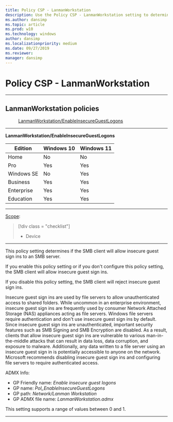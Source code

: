 ```yaml
---
title: Policy CSP - LanmanWorkstation
description: Use the Policy CSP - LanmanWorkstation setting to determine if the SMB client will allow insecure guest sign ins to an SMB server.
ms.author: dansimp
ms.topic: article
ms.prod: w10
ms.technology: windows
author: dansimp
ms.localizationpriority: medium
ms.date: 09/27/2019
ms.reviewer: 
manager: dansimp
---
```


# Policy CSP - LanmanWorkstation



<hr/>

<!--Policies-->
## LanmanWorkstation policies  

<dl>
  <dd>
    <a href="#lanmanworkstation-enableinsecureguestlogons">LanmanWorkstation/EnableInsecureGuestLogons</a>
  </dd>
</dl>


<hr/>

<!--Policy-->
<a href="" id="lanmanworkstation-enableinsecureguestlogons"></a>**LanmanWorkstation/EnableInsecureGuestLogons**  

<!--SupportedSKUs-->

|Edition|Windows 10|Windows 11|
|--- |--- |--- |
|Home|No|No|
|Pro|Yes|Yes|
|Windows SE|No|Yes|
|Business|Yes|Yes|
|Enterprise|Yes|Yes|
|Education|Yes|Yes|

<!--/SupportedSKUs-->
<hr/>

<!--Scope-->
[Scope](./policy-configuration-service-provider.md#policy-scope):

> [!div class = "checklist"]
> * Device

<hr/>

<!--/Scope-->
<!--Description-->
This policy setting determines if the SMB client will allow insecure guest sign ins to an SMB server.

If you enable this policy setting or if you don't configure this policy setting, the SMB client will allow insecure guest sign ins.

If you disable this policy setting, the SMB client will reject insecure guest sign ins.

Insecure guest sign ins are used by file servers to allow unauthenticated access to shared folders. While uncommon in an enterprise environment, insecure guest sign ins are frequently used by consumer Network Attached Storage (NAS) appliances acting as file servers. Windows file servers require authentication and don't use insecure guest sign ins by default. Since insecure guest sign ins are unauthenticated, important security features such as SMB Signing and SMB Encryption are disabled. As a result, clients that allow insecure guest sign ins are vulnerable to various man-in-the-middle attacks that can result in data loss, data corruption, and exposure to malware. Additionally, any data written to a file server using an insecure guest sign in is potentially accessible to anyone on the network. Microsoft recommends disabling insecure guest sign ins and configuring file servers to require authenticated access.

<!--/Description-->
<!--ADMXMapped-->
ADMX Info:  
-   GP Friendly name: *Enable insecure guest logons*
-   GP name: *Pol_EnableInsecureGuestLogons*
-   GP path: *Network/Lanman Workstation*
-   GP ADMX file name: *LanmanWorkstation.admx*

<!--/ADMXMapped-->
<!--SupportedValues-->
This setting supports a range of values between 0 and 1.

<!--/SupportedValues-->
<!--/Policy-->
<hr/>

<!--/Policies-->

